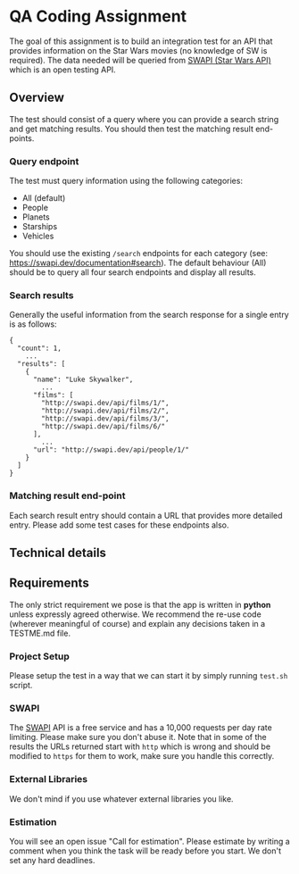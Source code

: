 
# QA Coding Assignment

The goal of this assignment is to build an integration test for an API that provides information on the Star Wars movies (no knowledge of SW is required). The data needed will be queried from [SWAPI (Star Wars API)](https://swapi.dev/) which is an open testing API.

## Overview
The test should consist of a query where you can provide a search string and get matching results. You should then test the matching result end-points.

### Query endpoint
The test must query information using the following categories:
* All (default)
* People
* Planets
* Starships
* Vehicles

You should use the existing `/search` endpoints for each category (see: https://swapi.dev/documentation#search).
The default behaviour (All) should be to query all four search endpoints and display all results.

### Search results
Generally the useful information from the search response for a single entry is as follows:

```
{
  "count": 1,
    ...
  "results": [
    {
      "name": "Luke Skywalker",
        ...
      "films": [
        "http://swapi.dev/api/films/1/",
        "http://swapi.dev/api/films/2/",
        "http://swapi.dev/api/films/3/",
        "http://swapi.dev/api/films/6/"
      ],
        ...
      "url": "http://swapi.dev/api/people/1/"
    }
  ]
}
```


### Matching result end-point
Each search result entry should contain a URL that provides more detailed entry. Please add some test cases for these endpoints also.

## Technical details

## Requirements
The only strict requirement we pose is that the app is written in **python** unless expressly agreed otherwise. We recommend the re-use code (wherever meaningful of course) and explain any decisions taken in a TESTME.md file.


### Project Setup
Please setup the test in a way that we can start it by simply running `test.sh` script.

### SWAPI
The [SWAPI](https://swapi.dev/) API is a free service and has a 10,000 requests per day rate limiting. Please make sure you don't abuse it.
Note that in some of the results the URLs returned start with `http` which is wrong and should be modified to `https` for them to work, make sure you handle this correctly.

### External Libraries
We don't mind if you use whatever external libraries you like.

### Estimation
You will see an open issue "Call for estimation". Please estimate by writing a comment  when you think the task will be ready before you start. We don't set any hard deadlines.
